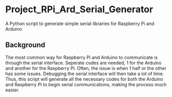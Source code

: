 # Project_RPi_Ard_Serial_Generator
A Python script to generate simple serial libraries for Raspberry Pi and Arduino

## Background
The most common way for Raspberry Pi and Arduino to communicate is through the serial interface. Seperate codes are needed, 1 for the Arduino and another for the Raspberry Pi. Often, the issue is when 1 half or the other has some issues. Debugging the serial interface will then take a lot of time. Thus, this script will generate all the necessary codes for both the Arduino and Raspberry Pi to begin serial communications, making the process much easier.
